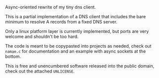 Async-oriented rewrite of my tiny dns client.

This is a partial implementation of a DNS client that includes
the bare minimum to resolve A records from a fixed DNS server.

Only a linux platform layer is currently implemented, but
ports are very welcome and shouldn't be too hard.

The code is meant to be copypasted into projects as needed,
check out ```namae.c``` for documentation and an example
with async sockets at the bottom.

This is free and unencumbered software released into the public
domain, check out the attached ```UNLICENSE```.

